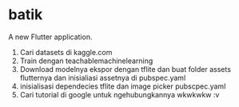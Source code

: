 # batik

A new Flutter application.

1. Cari datasets di kaggle.com
2. Train dengan teachablemachinelearning
3. Download modelnya ekspor dengan tflite dan buat folder assets flutternya dan inisialiasi assetnya di pubspec.yaml
4. inisialisasi dependecies tflite dan image picker pubscpec.yaml
5. Cari tutorial di google untuk ngehubungkannya wkwkwkw :v
